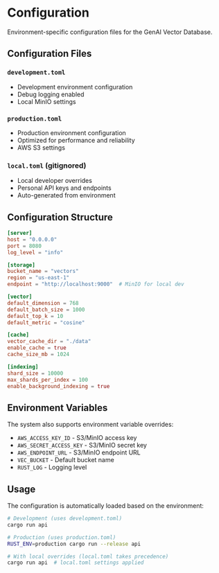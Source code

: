 # Configuration

Environment-specific configuration files for the GenAI Vector Database.

## Configuration Files

### `development.toml`
- Development environment configuration
- Debug logging enabled
- Local MinIO settings

### `production.toml` 
- Production environment configuration
- Optimized for performance and reliability
- AWS S3 settings

### `local.toml` (gitignored)
- Local developer overrides
- Personal API keys and endpoints
- Auto-generated from environment

## Configuration Structure

```toml
[server]
host = "0.0.0.0"
port = 8080
log_level = "info"

[storage]
bucket_name = "vectors"
region = "us-east-1" 
endpoint = "http://localhost:9000"  # MinIO for local dev

[vector]
default_dimension = 768
default_batch_size = 1000
default_top_k = 10
default_metric = "cosine"

[cache]
vector_cache_dir = "./data"
enable_cache = true
cache_size_mb = 1024

[indexing]
shard_size = 10000
max_shards_per_index = 100
enable_background_indexing = true
```

## Environment Variables

The system also supports environment variable overrides:

- `AWS_ACCESS_KEY_ID` - S3/MinIO access key
- `AWS_SECRET_ACCESS_KEY` - S3/MinIO secret key  
- `AWS_ENDPOINT_URL` - S3/MinIO endpoint URL
- `VEC_BUCKET` - Default bucket name
- `RUST_LOG` - Logging level

## Usage

The configuration is automatically loaded based on the environment:

```bash
# Development (uses development.toml)
cargo run api

# Production (uses production.toml)  
RUST_ENV=production cargo run --release api

# With local overrides (local.toml takes precedence)
cargo run api  # local.toml settings applied
```
